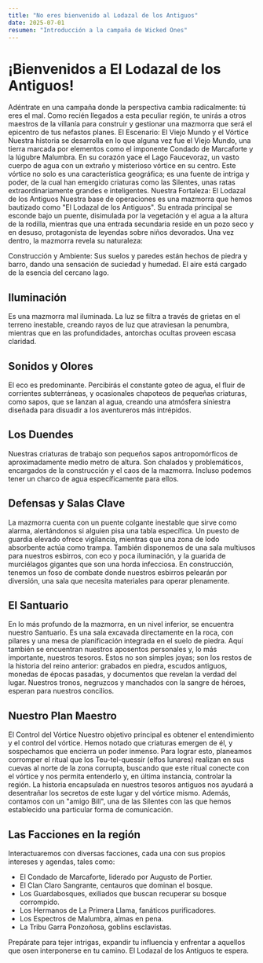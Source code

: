```yaml
---
title: "No eres bienvenido al Lodazal de los Antiguos"
date: 2025-07-01
resumen: "Introducción a la campaña de Wicked Ones"
---
```


# ¡Bienvenidos a El Lodazal de los Antiguos!
Adéntrate en una campaña donde la perspectiva cambia radicalmente: tú eres el mal. Como recién llegados a esta peculiar región, te unirás a otros maestros de la villanía para construir y gestionar una mazmorra que será el epicentro de tus nefastos planes.
El Escenario: El Viejo Mundo y el Vórtice Nuestra historia se desarrolla en lo que alguna vez fue el Viejo Mundo, una tierra marcada por elementos como el imponente Condado de Marcaforte y la lúgubre Malumbra. En su corazón yace el Lago Faucevoraz, un vasto cuerpo de agua con un extraño y misterioso vórtice en su centro. Este vórtice no solo es una característica geográfica; es una fuente de intriga y poder, de la cual han emergido criaturas como las Silentes, unas ratas extraordinariamente grandes e inteligentes.
Nuestra Fortaleza: El Lodazal de los Antiguos Nuestra base de operaciones es una mazmorra que hemos bautizado como "El Lodazal de los Antiguos". Su entrada principal se esconde bajo un puente, disimulada por la vegetación y el agua a la altura de la rodilla, mientras que una entrada secundaria reside en un pozo seco y en desuso, protagonista de leyendas sobre niños devorados.
Una vez dentro, la mazmorra revela su naturaleza:

Construcción y Ambiente: Sus suelos y paredes están hechos de piedra y barro, dando una sensación de suciedad y humedad. El aire está cargado de la esencia del cercano lago.

## Iluminación
Es una mazmorra mal iluminada. La luz se filtra a través de grietas en el terreno inestable, creando rayos de luz que atraviesan la penumbra, mientras que en las profundidades, antorchas ocultas proveen escasa claridad.
## Sonidos y Olores
El eco es predominante. Percibirás el constante goteo de agua, el fluir de corrientes subterráneas, y ocasionales chapoteos de pequeñas criaturas, como sapos, que se lanzan al agua, creando una atmósfera siniestra diseñada para disuadir a los aventureros más intrépidos.
## Los Duendes
Nuestras criaturas de trabajo son pequeños sapos antropomórficos de aproximadamente medio metro de altura. Son chalados y problemáticos, encargados de la construcción y el caos de la mazmorra. Incluso podemos tener un charco de agua específicamente para ellos.
## Defensas y Salas Clave
La mazmorra cuenta con un puente colgante inestable que sirve como alarma, alertándonos si alguien pisa una tabla específica. Un puesto de guardia elevado ofrece vigilancia, mientras que una zona de lodo absorbente actúa como trampa. También disponemos de una sala multiusos para nuestros esbirros, con eco y poca iluminación, y la guarida de murciélagos gigantes que son una horda infecciosa. En construcción, tenemos un foso de combate donde nuestros esbirros pelearán por diversión, una sala que necesita materiales para operar plenamente.
## El Santuario
En lo más profundo de la mazmorra, en un nivel inferior, se encuentra nuestro Santuario. Es una sala excavada directamente en la roca, con pilares y una mesa de planificación integrada en el suelo de piedra. Aquí también se encuentran nuestros aposentos personales y, lo más importante, nuestros tesoros. Estos no son simples joyas; son los restos de la historia del reino anterior: grabados en piedra, escudos antiguos, monedas de épocas pasadas, y documentos que revelan la verdad del lugar. Nuestros tronos, negruzcos y manchados con la sangre de héroes, esperan para nuestros concilios.

## Nuestro Plan Maestro
El Control del Vórtice Nuestro objetivo principal es obtener el entendimiento y el control del vórtice. Hemos notado que criaturas emergen de él, y sospechamos que encierra un poder inmenso. Para lograr esto, planeamos corromper el ritual que los Teu-tel-quessir (elfos lunares) realizan en sus cuevas al norte de la zona corrupta, buscando que este ritual conecte con el vórtice y nos permita entenderlo y, en última instancia, controlar la región. La historia encapsulada en nuestros tesoros antiguos nos ayudará a desentrañar los secretos de este lugar y del vórtice mismo. Además, contamos con un "amigo Bill", una de las Silentes con las que hemos establecido una particular forma de comunicación.

## Las Facciones en la región
Interactuaremos con diversas facciones, cada una con sus propios intereses y agendas, tales como:
- El Condado de Marcaforte, liderado por Augusto de Portier.
- El Clan Claro Sangrante, centauros que dominan el bosque.
- Los Guardabosques, exiliados que buscan recuperar su bosque corrompido.
- Los Hermanos de La Primera Llama, fanáticos purificadores.
- Los Espectros de Malumbra, almas en pena.
- La Tribu Garra Ponzoñosa, goblins esclavistas.

Prepárate para tejer intrigas, expandir tu influencia y enfrentar a aquellos que osen interponerse en tu camino. El Lodazal de los Antiguos te espera.